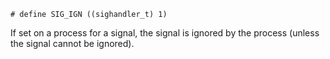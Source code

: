 ```
# define SIG_IGN ((sighandler_t) 1)
```

If set on a process for a signal, the signal is ignored by the process (unless the signal cannot be ignored).
